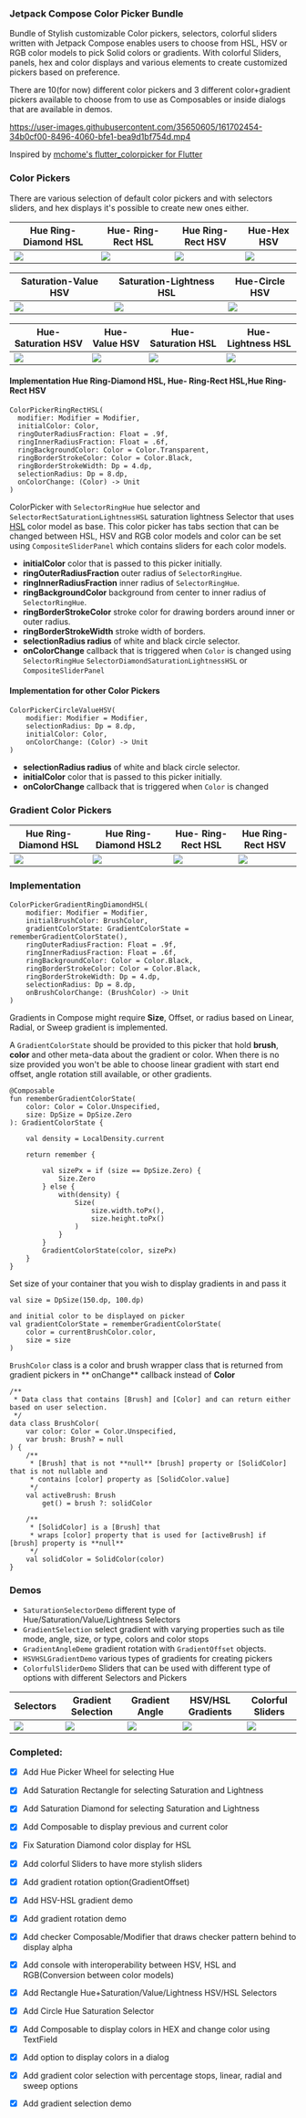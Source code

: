 ### Jetpack Compose Color Picker Bundle

Bundle of Stylish customizable Color pickers, selectors, colorful sliders written with Jetpack
Compose enables users to choose from HSL, HSV or RGB color models to pick Solid colors or gradients.
With colorful Sliders, panels, hex and color displays and various elements to create customized
pickers based on preference.

There are 10(for now) different color pickers and 3 different color+gradient pickers available to
choose from to use as Composables or inside dialogs that are available in demos.



https://user-images.githubusercontent.com/35650605/161702454-34b0cf00-8496-4060-bfe1-bea9d1bf754d.mp4



Inspired
by [mchome's flutter_colorpicker  for Flutter](https://github.com/mchome/flutter_colorpicker)

### Color Pickers

There are various selection of default color pickers and with selectors sliders, and hex displays
it's possible to create new ones either.

| Hue Ring-Diamond HSL | Hue- Ring-Rect HSL | Hue Ring-Rect HSV| Hue-Hex HSV|
| ----------|-----------| -----------| -----------|
| <img src="./screenshots/colorpicker/cp_ring_diamond_hsl.png"/> | <img src="./screenshots/colorpicker/cp_ring_rect_hsl.png"/> | <img src="./screenshots/colorpicker/cp_ring_rect_hsv.png"/> |  <img src="./screenshots/colorpicker/cp_ring_rect_hex_hsv.png"/> |

| Saturation-Value HSV | Saturation-Lightness HSL | Hue-Circle HSV 
| ----------|-----------| -----------| 
| <img src="./screenshots/colorpicker/cp_rect_saturation_value_hsv.png"/> | <img src="./screenshots/colorpicker/cp_rect_saturation_lightness_hsl.png"/> | <img src="./screenshots/colorpicker/cp_circle_hue_saturation_hsv.png"/> 

| Hue-Saturation HSV |  Hue-Value HSV |  Hue-Saturation HSL  | Hue-Lightness HSL  |
| ----------|-----------| -----------| -----------|
| <img src="./screenshots/colorpicker/cp_rect_hue_saturation_hsv.png"/> | <img src="./screenshots/colorpicker/cp_rect_hue_value_hsv.png"/> | <img src="./screenshots/colorpicker/cp_rect_hue_saturation_hsl.png"/> |  <img src="./screenshots/colorpicker/cp_rect_hue_lightness_hsl.png"/> |


#### Implementation Hue Ring-Diamond HSL, Hue- Ring-Rect HSL,Hue Ring-Rect HSV

```
ColorPickerRingRectHSL(
  modifier: Modifier = Modifier,
  initialColor: Color,
  ringOuterRadiusFraction: Float = .9f,
  ringInnerRadiusFraction: Float = .6f,
  ringBackgroundColor: Color = Color.Transparent,
  ringBorderStrokeColor: Color = Color.Black,
  ringBorderStrokeWidth: Dp = 4.dp,
  selectionRadius: Dp = 8.dp,
  onColorChange: (Color) -> Unit
) 
```

ColorPicker with `SelectorRingHue` hue selector and `SelectorRectSaturationLightnessHSL`  saturation
lightness Selector that uses [HSL](https://en.wikipedia.org/wiki/HSL_and_HSV) color model as base.
This color picker has tabs section that can be changed between HSL, HSV and RGB color models and
color can be set using `CompositeSliderPanel` which contains sliders for each color models.

* **initialColor** color that is passed to this picker initially.
* **ringOuterRadiusFraction** outer radius of `SelectorRingHue`.
* **ringInnerRadiusFraction** inner radius of `SelectorRingHue`.
* **ringBackgroundColor** background from center to inner radius of `SelectorRingHue`.
* **ringBorderStrokeColor** stroke color for drawing borders around inner or outer radius.
* **ringBorderStrokeWidth** stroke width of borders.
* **selectionRadius radius** of white and black circle selector.
* **onColorChange** callback that is triggered when `Color` is changed
  using `SelectorRingHue` `SelectorDiamondSaturationLightnessHSL` or `CompositeSliderPanel`

#### Implementation for other Color Pickers

```
ColorPickerCircleValueHSV(
    modifier: Modifier = Modifier,
    selectionRadius: Dp = 8.dp,
    initialColor: Color,
    onColorChange: (Color) -> Unit
)
```

* **selectionRadius radius** of white and black circle selector.
* **initialColor** color that is passed to this picker initially.
* **onColorChange** callback that is triggered when `Color` is changed

### Gradient Color Pickers

| Hue Ring-Diamond HSL | Hue Ring-Diamond HSL2 | Hue- Ring-Rect HSL | Hue Ring-Rect HSV|
| ----------|-----------| -----------| -----------|
| <img src="./screenshots/colorpicker/cp_gradient_diamond_hsl.png"/> | <img src="./screenshots/colorpicker/cp_gradient_diamond_hsl2.png"/> | <img src="./screenshots/colorpicker/cp_gradient_rect_hsl.png"/> |  <img src="./screenshots/colorpicker/cp_gradient_rect_hsv.png"/> |

### Implementation

```
ColorPickerGradientRingDiamondHSL(
    modifier: Modifier = Modifier,
    initialBrushColor: BrushColor,
    gradientColorState: GradientColorState = rememberGradientColorState(),
    ringOuterRadiusFraction: Float = .9f,
    ringInnerRadiusFraction: Float = .6f,
    ringBackgroundColor: Color = Color.Black,
    ringBorderStrokeColor: Color = Color.Black,
    ringBorderStrokeWidth: Dp = 4.dp,
    selectionRadius: Dp = 8.dp,
    onBrushColorChange: (BrushColor) -> Unit
)
```

Gradients in Compose might require **Size**, Offset, or radius based on Linear, Radial, or Sweep
gradient is implemented.

A `GradientColorState` should be provided to this picker that hold **brush**, **color** and other
meta-data about the gradient or color. When there is no size provided you won't be able to choose
linear gradient with start end offset, angle rotation still available, or other gradients.

```
@Composable
fun rememberGradientColorState(
    color: Color = Color.Unspecified,
    size: DpSize = DpSize.Zero
): GradientColorState {

    val density = LocalDensity.current

    return remember {

        val sizePx = if (size == DpSize.Zero) {
            Size.Zero
        } else {
            with(density) {
                Size(
                    size.width.toPx(),
                    size.height.toPx()
                )
            }
        }
        GradientColorState(color, sizePx)
    }
}
```

Set size of your container that you wish to display gradients in and pass it

```
val size = DpSize(150.dp, 100.dp)

and initial color to be displayed on picker
val gradientColorState = rememberGradientColorState(
    color = currentBrushColor.color,
    size = size
)
```

`BrushColor` class is a color and brush wrapper class that is returned from gradient pickers in **
onChange** callback instead of **Color**

```
/**
 * Data class that contains [Brush] and [Color] and can return either based on user selection.
 */
data class BrushColor(
    var color: Color = Color.Unspecified,
    var brush: Brush? = null
) {
    /**
     * [Brush] that is not **null** [brush] property or [SolidColor] that is not nullable and
     * contains [color] property as [SolidColor.value]
     */
    val activeBrush: Brush
        get() = brush ?: solidColor

    /**
     * [SolidColor] is a [Brush] that
     * wraps [color] property that is used for [activeBrush] if [brush] property is **null**
     */
    val solidColor = SolidColor(color)
}
```

### Demos

* `SaturationSelectorDemo`  different type of Hue/Saturation/Value/Lightness Selectors
* `GradientSelection`  select gradient with varying properties such as tile mode, angle, size, or
  type, colors and color stops
* `GradientAngleDeme` gradient rotation with `GradientOffset` objects.
* `HSVHSLGradientDemo` various types of gradients for creating pickers
* `ColorfulSliderDemo` Sliders that can be used with different type of options with different
  Selectors and Pickers

| Selectors      | Gradient Selection   |Gradient Angle   | HSV/HSL Gradients| Colorful Sliders |
| ----------|-----------|-----------| -----------| -----------|
| <img src="./screenshots/saturation.gif"/> | <img src="./screenshots/gradient_selection.gif"/> | <img src="./screenshots/gradient_angle.gif"/> |  <img src="./screenshots/hsv_hsl_gradient.gif"/> | <img src="./screenshots/colorful_sliders.gif"/> |

### Completed:

- [x] Add Hue Picker Wheel for selecting Hue
- [x] Add Saturation Rectangle for selecting Saturation and Lightness
- [x] Add Saturation Diamond for selecting Saturation and Lightness
- [x] Add Composable to display previous and current color
- [x] Fix Saturation Diamond color display for HSL
- [x] Add colorful Sliders to have more stylish sliders
- [x] Add gradient rotation option(GradientOffset)
- [x] Add HSV-HSL gradient demo
- [x] Add gradient rotation demo
- [x] Add checker Composable/Modifier that draws checker pattern behind to display alpha
- [x] Add console with interoperability between HSV, HSL and RGB(Conversion between color models)
- [x] Add Rectangle Hue+Saturation/Value/Lightness HSV/HSL Selectors
- [x] Add Circle Hue Saturation Selector
- [x] Add Composable to display colors in HEX and change color using TextField
- [x] Add option to display colors in a dialog
- [x] Add gradient color selection with percentage stops, linear, radial and sweep options
- [x] Add gradient selection demo

  
